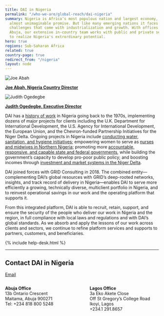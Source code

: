 ```yaml
---
title: DAI in Nigeria
permalink: "/who-we-are/global-reach/dai-nigeria"
summary: Nigeria is Africa’s most populous nation and largest economy, a country of
  almost unimaginable promise. But like many emerging nations it faces the development
  challenges that come with industrialization and growth. With offices in Lagos and
  Abuja, our extensive in-country team works with public and private sector clients
  to realize Nigeria's extrordinary potential.
hero: true
regions: Sub-Saharan Africa
related: true
country-page: true
redirect_from: "/nigeria"
layout: node
---
```

 
<div class="country-people">
  <div class="country-people--block first">
    <div class="countryRep">
    <img src="https://www.dai.com/uploads/Dr.-Joe-Abah.jpg" alt="Joe Abah">
    <p class="name"><strong><a href="https://www.dai.com/who-we-are/our-team/joe-abah">Joe Abah, Nigeria Country Director</a></strong></p>
    </div>  
  </div>
  <div class="country-people--block last">
    <div class="countryRep">
    <img src="/uploads/Judith%20Ogedegbe.jpg" alt="Judith Ogedegbe">
    <p class="name"><strong><a href="/who-we-are/our-team/judith-ogedegbe">Judith Ogedegbe, Executive Director</a></strong></p>
    </div>   
  </div>
</div> 
<p>DAI has a <a href="/uploads/nigeria-timeline.pdf">history of work</a> in Nigeria going back to the 1970s, implementing dozens of major projects for clients including the U.K. Department for International Development, the U.S. Agency for International Development, the European Union, and the Chevron-funded Partnership Initiatives for the Niger Delta. Ongoing projects in Nigeria include <a href="/our-work/projects/nigeria-water-sanitation-and-hygiene-coordination-project-wcp">conducting water, sanitation, and hygiene initiatives</a>; empowering women to serve as <a href="/our-work/projects/nigeria-women-for-health-w4h">nurses and midwives in Northern Nigeria</a>; promoting more <a href="/our-work/projects/nigeria-state-partnership-accountability-responsiveness-and-capability-sparc">accountable, responsive, and capable state and federal governments</a>, while building the government’s capacity to develop pro-poor public policy; and boosting incomes through <a href="/our-work/projects/nigeria-market-development-programme-made">investment and market systems in the Niger Delta</a>.</p>

DAI joined forces with GRID Consulting in 2018. The combined entity—complementing DAI’s global resources with GRID’s deep-rooted networks, insights, and track record of delivery in Nigeria—enables DAI to serve more efficiently a growing, technically diverse, multiclient portfolio in Nigeria, and to reinvest operational savings in our work and the operating platform that supports it.

From this integrated platform, DAI is able to recruit, retain, support, and ensure the security of the people who deliver our work in Nigeria and the region, in full compliance with local laws and regulations and with DAI’s global standards. As we absorb and apply the lessons of our work across clients and sectors, we continue to refine platform services and supports to partners, customers, and beneficiaries. 

{% include help-desk.html %}

--- 

## Contact DAI in Nigeria
<a href="mailto:daiservices@dai.com">Email</a>
<div style="width: 45%; float: left; margin-right: 10%;">
  <p>
    <strong>Abuja Office</strong><br>
    13b Ontario Crescent<br>
    Maitama, Abuja 900271<br>
    Tel: +234 818 800 5248<br>
  </p>
</div>
 
<div style="width: 45%; float: left;">
  <p>
    <strong>Lagos Office</strong><br>
    3a Eko Akete Close<br>
    Off St Gregory’s College Road<br>
    Ikoyi, Lagos<br>
    +234.1 291.8657<br>
  </p>
</div>

<!-- <a style="display: block; clear: left; display: block; margin-bottom: .5rem;" href="/who-we-are/global-reach/nigeria/solutions" target="blank" class="primary-block--button expert-button paola-block">Our Solutions <svg class="redirect" viewBox="0 0 36 70" preserveAspectRatio="xMinYMax meet"><use xlink:href="#redirect"></use></svg></a>

<a style="display: block; clear: left; display: block; margin-bottom: .5rem;" href="/who-we-are/global-reach/nigeria/services" target="blank" class="primary-block--button expert-button paola-block">Our Services <svg class="redirect" viewBox="0 0 36 70" preserveAspectRatio="xMinYMax meet"><use xlink:href="#redirect"></use></svg></a>

<a style="display: block; clear: left; display: block; margin-bottom: .5rem;" href="/who-we-are/global-reach/nigeria/projects" target="blank" class="primary-block--button expert-button paola-block">Projects and News <svg class="redirect" viewBox="0 0 36 70" preserveAspectRatio="xMinYMax meet"><use xlink:href="#redirect"></use></svg></a> -->
